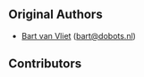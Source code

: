 Original Authors
----------------

 * [Bart van Vliet](http://www.dobots.nl) (bart@dobots.nl)

Contributors
------------

